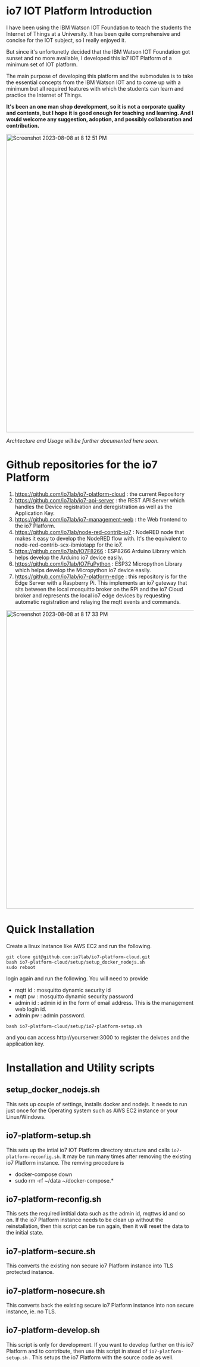 # io7 IOT Platform Introduction
I have been using the IBM Watson IOT Foundation to teach the students the Internet of Things at a University. It has been quite comprehensive and concise for the IOT subject, so I really enjoyed it. 

But since it's unfortunetly decided that the IBM Watson IOT Foundation got sunset and no more available, I developed this io7 IOT Platform of a minimum set of IOT platform.

The main purpose of developing this platform and the submodules is to take the essential concepts from the IBM Watson IOT and to come up with a minimum but all required features with which the students can learn and practice the Internet of Things.

**It's been an one man shop development, so it is not a corporate quality and contents, but I hope it is good enough for teaching and learning. And I would welcome any suggestion, adoption, and possibly collaboration and contribution.**


<img width="800" alt="Screenshot 2023-08-08 at 8 12 51 PM" src="https://github.com/io7lab/io7-platform-cloud/assets/13171662/279e44bc-265c-4149-9b36-d10a3ace046f">

*Archtecture and Usage will be further documented here soon.*

# Github repositories for the io7 Platform

1. https://github.com/io7lab/io7-platform-cloud : the current Repository
2. https://github.com/io7lab/io7-api-server : the REST API Server which handles the Device registration and deregistration as well as the Application Key.
3. https://github.com/io7lab/io7-management-web : the Web frontend to the io7 Platform.
4. https://github.com/io7lab/node-red-contrib-io7 : NodeRED node that makes it easy to develop the NodeRED flow with. It's the equivalent to node-red-contrib-scx-ibmiotapp for the io7.
5. https://github.com/io7lab/IO7F8266 : ESP8266 Arduino Library which helps develop the Arduino io7 device easily.
6. https://github.com/io7lab/IO7FuPython : ESP32 Micropython Library which helps develop the Micropython io7 device easily.
7. https://github.com/io7lab/io7-platform-edge : this repository is for the Edge Server with a Raspberry Pi. This implements an io7 gateway that sits between the local mosquitto broker on the RPi and the io7 Cloud broker and represents the local io7 edge devices by requesting automatic registration and relaying the mqtt events and commands.

<img width="800" alt="Screenshot 2023-08-08 at 8 17 33 PM" src="https://github.com/io7lab/io7-platform-cloud/assets/13171662/13dcad6c-941e-4ff6-a836-8d27e1067aa9">


# Quick Installation

Create a linux instance like AWS EC2 and run the following.
```
git clone git@github.com:io7lab/io7-platform-cloud.git
bash io7-platform-cloud/setup/setup_docker_nodejs.sh
sudo reboot
```
login again and run the following. You will need to provide
* mqtt id  : mosquitto dynamic security id
* mqtt pw  : mosquitto dynamic security password
* admin id : admin id in the form of email address. This is the management web login id.
* admin pw : admin password.

```
bash io7-platform-cloud/setup/io7-platform-setup.sh
```
and you can access http://yourserver:3000 to register the deivces and the application key.

# Installation and Utility scripts

## setup_docker_nodejs.sh
This sets up couple of settings, installs docker and nodejs.
It needs to run just once for the Operating system such as AWS EC2 instance or your Linux/Windows.

## io7-platform-setup.sh
This sets up the intial io7 IOT Platform directory structure and calls `io7-platform-reconfig.sh`.
It may be run many times after removing the existing io7 Platform instance. The remving procedure is 
* docker-compose down
* sudo rm -rf ~/data ~/docker-compose.*


## io7-platform-reconfig.sh
This sets the required intitial data such as the admin id, mqttws id and so on. If the io7 Platform instance needs to be clean up without the reinstallation, then this script can be run again, then it will reset the data to the initial state.

## io7-platform-secure.sh
This converts the existing non secure io7 Platform instance into TLS protected instance.

## io7-platform-nosecure.sh
This converts back the existing secure io7 Platform instance into non secure instance, ie. no TLS.

## io7-platform-develop.sh
This script is only for development. If you want to develop further on this io7 Platform and to contribute, then use this script in stead of `io7-platform-setup.sh` . This setups the io7 Platform with the source code as well.
